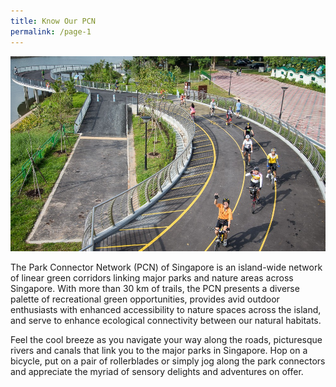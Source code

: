 ```yaml
---
title: Know Our PCN
permalink: /page-1
---
```

![Alt text for image on Isomer site](/images/Ulu%20Pandan%20The%20Park%20Connector%20Network%20Brings%20People%20Together.jpeg)


The Park Connector Network (PCN) of Singapore is an island-wide network of linear green corridors linking major parks and nature areas across Singapore. With more than 30 km of trails, the PCN presents a diverse palette of recreational green opportunities, provides avid outdoor enthusiasts with enhanced accessibility to nature spaces across the island, and serve to enhance ecological connectivity between our natural habitats.

Feel the cool breeze as you navigate your way along the roads, picturesque rivers and canals that link you to the major parks in Singapore. Hop on a bicycle, put on a pair of rollerblades or simply jog along the park connectors and appreciate the myriad of sensory delights and adventures on offer.